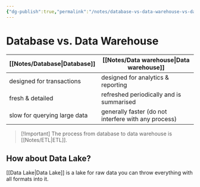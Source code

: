 ```yaml
---
{"dg-publish":true,"permalink":"/notes/database-vs-data-warehouse-vs-data-lake/"}
---
```


# Database vs. Data Warehouse

| [[Notes/Database\|Database]] | [[Notes/Data warehouse\|Data warehouse]] | 
| -- | -- |
| designed for transactions | designed for analytics & reporting |
| fresh & detailed | refreshed periodically and is summarised |
| slow for querying large data | generally faster (do not interfere with any process)|

>[!Important] The process from database to data warehouse is [[Notes/ETL\|ETL]].

## How about Data Lake?
[[Data Lake\|Data Lake]] is a lake for raw data you can throw everything with all formats into it. 